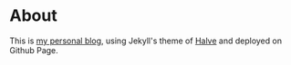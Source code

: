 # About
This is [my personal blog](https://keithnull.top), using Jekyll's theme of [Halve](https://github.com/TaylanTatli/Halve) and deployed on Github Page.






